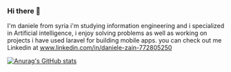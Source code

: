 ### Hi there 👋

I'm daniele from syria i'm studying information engineering and i specialized in Artificial intelligence,
i enjoy solving problems as well as working on projects i have used laravel for building mobile apps.
you can check out me Linkedin at www.linkedin.com/in/daniele-zain-772805250 

[![Anurag's GitHub stats](https://github-readme-stats.vercel.app/api?username=daniele-zain)](https://github.com/anuraghazra/github-readme-stats)
